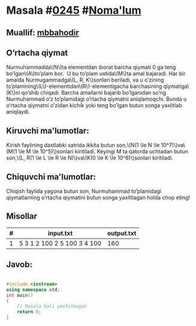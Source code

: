 
<h1>Masala #<a href="https://robocontest.uz/tasks/0245">0245</a> #<a href="https://robocontest.uz/tasks?category=1">Noma'lum</a></h1>
<h2> Muallif: <a href="https://robocontest.uz/profile/mbbahodir">mbbahodir</a></h2>
<h2>O’rtacha qiymat</h2>
<p>Nurmuhammadda\(N\)ta elementdan iborat barcha qiymati 0 ga teng bo’lgan\(A\)to’plam bor.  U bu to’plam ustida\(M\)ta amal bajaradi. Har bir amalda Nurmugammadga\(L, R, K\)sonlari beriladi, va u o’zining to’plamining\(L\)-elementidan\(R\)-elementigacha barchasining qiymatiga\(K\)ni qo’shib chiqadi. Barcha amallarni bajarib bo’lganidan so’ng Nurmuhammad o’z to’plamidagi o’rtacha qiymatni aniqlamoqchi. Bunda u o’rtacha qiymatni o’zidan kichik yoki teng bo’lgan butun songa yaxlitlab aniqlaydi.</p>
<h2>Kiruvchi ma'lumotlar:</h2>
<p>Kirish faylining dastlabki satrida ikkita butun son,\(N(1 \le N \le 10^7)\)va\(M(1 \le M \le 10^5)\)sonlari kiritiladi. Keyingi M ta qatorda uchtadan butun son,\(L, R(1 \le L \le R \le N)\)va\(K(0 \le K \le 10^6)\)sonlari kiritiladi.</p>
<h2>Chiquvchi ma'lumotlar:</h2>
<p>Chiqish faylida yagona butun son, Nurmuhammad to’plamidagi qiymatlarning o’rtacha qiymatini butun songa yaxlitlagan holda chop eting!</p>
<h2>Misollar</h2>
<table>
    <thead>
        <tr>
            <th>#</th>
            <th>input.txt</th>
            <th>output.txt</th>
        </tr>
    </thead>
    <tbody>
            <tr>
                <td>1</td>
                <td>5 3
1 2 100
2 5 100
3 4 100</td>
                <td>160</td>
            </tr>
    </tbody>
    </table>
    
<h2>Javob:</h2>

######
```cpp
#include <iostream>
using namespace std;
int main()
{
    // Masala hali yechilmagan
    return 0;
}
```

